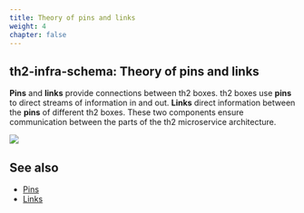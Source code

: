```yaml
---
title: Theory of pins and links
weight: 4
chapter: false
---
```


## th2-infra-schema: Theory of **pins** and **links**

**Pins** and **links** provide connections between th2 boxes. th2 boxes use **pins** to direct streams of information in and out. **Links** direct information between the **pins** of different th2 boxes. These two components ensure communication between the parts of the th2 microservice architecture.

![](/img/fundamentals/pins_and_links.png)

## See also 
* [Pins](./pins-and-links/pins) 
* [Links](./pins-and-links/links) 
